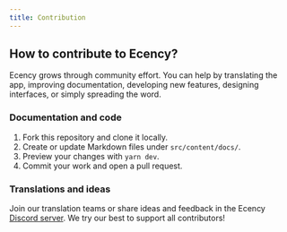 ```yaml
---
title: Contribution
---
```


## How to contribute to Ecency?

Ecency grows through community effort.  You can help by translating the app, improving documentation, developing new features, designing interfaces, or simply spreading the word.

### Documentation and code

1. Fork this repository and clone it locally.
2. Create or update Markdown files under `src/content/docs/`.
3. Preview your changes with `yarn dev`.
4. Commit your work and open a pull request.

### Translations and ideas

Join our translation teams or share ideas and feedback in the Ecency [Discord server](https://discord.gg/ecency).  We try our best to support all contributors!
